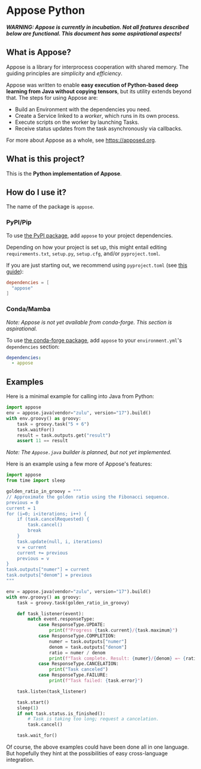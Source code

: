 # Appose Python

***WARNING: Appose is currently in incubation.
Not all features described below are functional.
This document has some aspirational aspects!***

## What is Appose?

Appose is a library for interprocess cooperation with shared memory.
The guiding principles are *simplicity* and *efficiency*.

Appose was written to enable **easy execution of Python-based deep learning
from Java without copying tensors**, but its utility extends beyond that.
The steps for using Appose are:

* Build an Environment with the dependencies you need.
* Create a Service linked to a *worker*, which runs in its own process.
* Execute scripts on the worker by launching Tasks.
* Receive status updates from the task asynchronously via callbacks.

For more about Appose as a whole, see https://apposed.org.

## What is this project?

This is the **Python implementation of Appose**.

## How do I use it?

The name of the package is `appose`.

### PyPI/Pip

To use [the PyPI package](https://pypi.org/project/appose),
add `appose` to your project dependencies.

Depending on how your project is set up, this might entail editing
`requirements.txt`, `setup.py`, `setup.cfg`, and/or `pyproject.toml`.

If you are just starting out, we recommend using `pyproject.toml` (see
[this guide](https://packaging.python.org/en/latest/tutorials/packaging-projects/#creating-pyproject-toml)):

```toml
dependencies = [
  "appose"
]
```

### Conda/Mamba

*Note: Appose is not yet available from conda-forge.
This section is aspirational.*

To use [the conda-forge package](https://anaconda.org/conda-forge/appose),
add `appose` to your `environment.yml`'s `dependencies` section:

```yaml
dependencies:
  - appose
```

## Examples

Here is a minimal example for calling into Java from Python:

```python
import appose
env = appose.java(vendor="zulu", version="17").build()
with env.groovy() as groovy:
    task = groovy.task("5 + 6")
    task.waitFor()
    result = task.outputs.get("result")
    assert 11 == result
```

*Note: The `Appose.java` builder is planned, but not yet implemented.*

Here is an example using a few more of Appose's features:

```python
import appose
from time import sleep

golden_ratio_in_groovy = """
// Approximate the golden ratio using the Fibonacci sequence.
previous = 0
current = 1
for (i=0; i<iterations; i++) {
    if (task.cancelRequested) {
        task.cancel()
        break
    }
    task.update(null, i, iterations)
    v = current
    current += previous
    previous = v
}
task.outputs["numer"] = current
task.outputs["denom"] = previous
"""

env = appose.java(vendor="zulu", version="17").build()
with env.groovy() as groovy:
    task = groovy.task(golden_ratio_in_groovy)

    def task_listener(event):
        match event.responseType:
            case ResponseType.UPDATE:
                print(f"Progress {task.current}/{task.maximum}")
            case ResponseType.COMPLETION:
                numer = task.outputs["numer"]
                denom = task.outputs["denom"]
                ratio = numer / denom
                print(f"Task complete. Result: {numer}/{denom} =~ {ratio}");
            case ResponseType.CANCELATION:
                print("Task canceled")
            case ResponseType.FAILURE:
                print(f"Task failed: {task.error}")

    task.listen(task_listener)

    task.start()
    sleep(1)
    if not task.status.is_finished():
        # Task is taking too long; request a cancelation.
        task.cancel()

    task.wait_for()
```

Of course, the above examples could have been done all in one language. But
hopefully they hint at the possibilities of easy cross-language integration.
